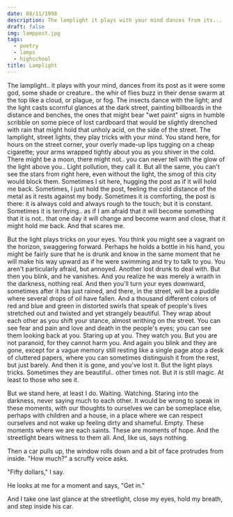 ```yaml
---
date: 08/11/1998
description: The lamplight it plays with your mind dances from its...
draft: false
img: lamppost.jpg
tags:
  - poetry
  - lamps
  - highschool
title: Lamplight
---
```


The lamplight.. it plays with your mind, dances from its
post as it were some god, some shade or creature..
the whir of flies buzz in their dense swarm at the top
like a cloud, or plague, or fog. The insects dance with the
light; and the light casts scornful glances at the dark street,
painting billboards in the distance and benches, the ones
that might bear "wet paint" signs in humble scribble on
some piece of lost cardboard that would be slightly drenched
with rain that might hold that unholy acid, on the side of the
street. The lamplight, street lights, they play tricks with your
mind. You stand here, for hours on the street corner, your
overly made-up lips tugging on a cheap cigarette; your arms
wrapped tightly about you as you shiver in the cold. There
might be a moon, there might not.. you can never tell with the
glow of the light above you.. Light pollution, they call it.
But all the same, you can't see the stars from right here,
even without the light, the smog of this city would block them.
Sometimes I sit here, hugging the post as if it will hold me
back. Sometimes, I just hold the post, feeling the cold
distance of the metal as it rests against my body. Sometimes
it is comforting, the post is there: it is always cold and always
rough to the touch; but it is constant. Sometimes it is
terrifying.. as if I am afraid that it will become something that
it is not.. that one day it will change and become warm and
close, that it might hold me back. And that scares me.

But the light plays tricks on your eyes. You think you might
see a vagrant on the horizon, swaggering forward. Perhaps he
holds a bottle in his hand, you might be fairly sure that he is
drunk and know in the same moment that he will make his way
upward as if he were swimming and try to talk to you. You
aren't particularly afraid, but annoyed. Another lost drunk to deal
with. But then you blink, and he vanishes. And you realize he
was merely a wraith in the darkness, nothing real. And then you'll
turn your eyes downward, sometimes after it has just rained, and
there, in the street, will be a puddle where several drops of oil have
fallen. And a thousand different colors of red and blue and green in
distorted swirls that speak of people's lives stretched out and twisted
and yet strangely beautiful. They wrap about each other as you shift
your stance, almost writhing on the street. You can see fear and pain
and love and death in the people's eyes; you can see them looking
back at you. Staring up at you. They watch you. But you are not
paranoid, for they cannot harm you. And again you blink and they are
gone, except for a vague memory still resting like a single page atop
a desk of cluttered papers, where you can sometimes distinguish it
from the rest, but just barely. And then it is gone, and you've lost it.
But the light plays tricks. Sometimes they are beautiful.. other times
not. But it is still magic. At least to those who see it.

But we stand here, at least I do. Waiting. Watching. Staring
into the darkness, never saying much to each other. It would be
wrong to speak in these moments, with our thoughts to ourselves
we can be someplace else, perhaps with children and a house,
in a place where we can respect ourselves and not wake up feeling
dirty and shameful. Empty. These moments where we are each saints.
These are moments of hope. And the streetlight bears witness to
them all. And, like us, says nothing.

Then a car pulls up, the window rolls down and a bit of face
protrudes from inside. "How much?" a scruffy voice asks.

"Fifty dollars," I say.

He looks at me for a moment and says, "Get in."

And I take one last glance at the streetlight, close my eyes,
hold my breath, and step inside his car.
